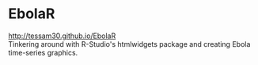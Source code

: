 EbolaR
======
http://tessam30.github.io/EbolaR  
Tinkering around with R-Studio's htmlwidgets package and creating Ebola time-series graphics.
